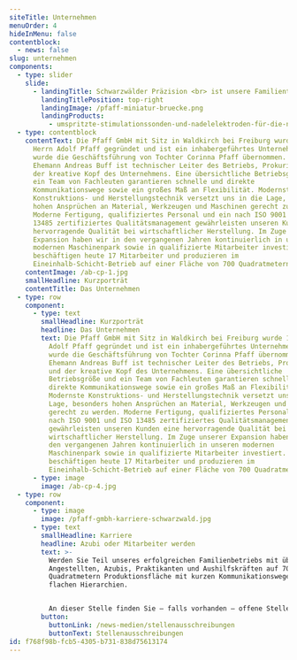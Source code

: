 ```yaml
---
siteTitle: Unternehmen
menuOrder: 4
hideInMenu: false
contentblock:
  - news: false
slug: unternehmen
components:
  - type: slider
    slide:
      - landingTitle: Schwarzwälder Präzision <br> ist unsere Familientradition.
        landingTitlePosition: top-right
        landingImage: /pfaff-miniatur-bruecke.png
        landingProducts:
          - umspritzte-stimulationssonden-und-nadelelektroden-für-die-neurochirurgie
  - type: contentblock
    contentText: Die Pfaff GmbH mit Sitz in Waldkirch bei Freiburg wurde 1991 von
      Herrn Adolf Pfaff gegründet und ist ein inhabergeführtes Unternehmen. 2018
      wurde die Geschäftsführung von Tochter Corinna Pfaff übernommen. Ihr
      Ehemann Andreas Buff ist technischer Leiter des Betriebs, Prokurist und
      der kreative Kopf des Unternehmens. Eine übersichtliche Betriebsgröße und
      ein Team von Fachleuten garantieren schnelle und direkte
      Kommunikationswege sowie ein großes Maß an Flexibilität. Modernste
      Konstruktions- und Herstellungstechnik versetzt uns in die Lage, besonders
      hohen Ansprüchen an Material, Werkzeugen und Maschinen gerecht zu werden.
      Moderne Fertigung, qualifiziertes Personal und ein nach ISO 9001 und ISO
      13485 zertifiziertes Qualitätsmanagement gewährleisten unseren Kunden eine
      hervorragende Qualität bei wirtschaftlicher Herstellung. Im Zuge unserer
      Expansion haben wir in den vergangenen Jahren kontinuierlich in unseren
      modernen Maschinenpark sowie in qualifizierte Mitarbeiter investiert. Wir
      beschäftigen heute 17 Mitarbeiter und produzieren im
      Eineinhalb-Schicht-Betrieb auf einer Fläche von 700 Quadratmetern.
    contentImage: /ab-cp-1.jpg
    smallHeadline: Kurzporträt
    contentTitle: Das Unternehmen
  - type: row
    component:
      - type: text
        smallHeadline: Kurzporträt
        headline: Das Unternehmen
        text: Die Pfaff GmbH mit Sitz in Waldkirch bei Freiburg wurde 1991 von Herrn
          Adolf Pfaff gegründet und ist ein inhabergeführtes Unternehmen. 2018
          wurde die Geschäftsführung von Tochter Corinna Pfaff übernommen. Ihr
          Ehemann Andreas Buff ist technischer Leiter des Betriebs, Prokurist
          und der kreative Kopf des Unternehmens. Eine übersichtliche
          Betriebsgröße und ein Team von Fachleuten garantieren schnelle und
          direkte Kommunikationswege sowie ein großes Maß an Flexibilität.
          Modernste Konstruktions- und Herstellungstechnik versetzt uns in die
          Lage, besonders hohen Ansprüchen an Material, Werkzeugen und Maschinen
          gerecht zu werden. Moderne Fertigung, qualifiziertes Personal und ein
          nach ISO 9001 und ISO 13485 zertifiziertes Qualitätsmanagement
          gewährleisten unseren Kunden eine hervorragende Qualität bei
          wirtschaftlicher Herstellung. Im Zuge unserer Expansion haben wir in
          den vergangenen Jahren kontinuierlich in unseren modernen
          Maschinenpark sowie in qualifizierte Mitarbeiter investiert. Wir
          beschäftigen heute 17 Mitarbeiter und produzieren im
          Eineinhalb-Schicht-Betrieb auf einer Fläche von 700 Quadratmetern.
      - type: image
        image: /ab-cp-4.jpg
  - type: row
    component:
      - type: image
        image: /pfaff-gmbh-karriere-schwarzwald.jpg
      - type: text
        smallHeadline: Karriere
        headline: Azubi oder Mitarbeiter werden
        text: >-
          Werden Sie Teil unseres erfolgreichen Familienbetriebs mit über 17
          Angestellten, Azubis, Praktikanten und Aushilfskräften auf 700
          Quadratmetern Produktionsfläche mit kurzen Kommunikationswegen und
          flachen Hierarchien.


          An dieser Stelle finden Sie – falls vorhanden – offene Stellen. Wir freuen uns aber auch auf Ihre Initiativ-Bewerbung!
        button:
          buttonLink: /news-medien/stellenausschreibungen
          buttonText: Stellenausschreibungen
id: f768f98b-fcb5-4305-b731-838d75613174
---
```

